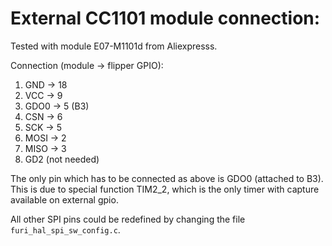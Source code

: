 # External CC1101 module connection:

Tested with module E07-M1101d from Aliexpresss.

Connection (module -> flipper GPIO):

1. GND -> 18
2. VCC -> 9
3. GDO0 -> 5 (B3)
4. CSN -> 6
5. SCK -> 5
6. MOSI -> 2
7. MISO -> 3
8. GD2 (not needed)

The only pin which has to be connected as above is GDO0 (attached to B3). This is due to special function TIM2_2, which 
is the only timer with capture available on external gpio.

All other SPI pins could be redefined by changing the file `furi_hal_spi_sw_config.c`.